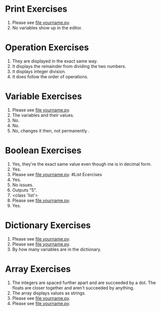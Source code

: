 # Print Exercises
1) Please see [file yourname.py](https://github.com/MiguelSwampy/pscyh403/blob/main/Assignment2/yourname.py).
2) No variables show up in the editor. 
# Operation Exercises
1) They are displayed in the exact same way.
2) It displays the remainder from dividing the two numbers. 
3) It displays integer division. 
4) It does follow the order of operations.
# Variable Exercises 
1) Please see [file yourname.py](https://github.com/MiguelSwampy/pscyh403/blob/main/Assignment2/yourname.py).
2) The variables and their values.
3) No.
5) No.
6) No, changes it then, not permanently .
# Boolean Exercises 
1) Yes, they're the exact same value even though ine is in decimal form.
2) Yes.
3) Please see [file yourname.py](https://github.com/MiguelSwampy/pscyh403/blob/main/Assignment2/yourname.py).
#List Ecercises 
1) Yes.
2) No issues.
3) Outputs "5".
4) <class 'list'>
5) Please see [file yourname.py](https://github.com/MiguelSwampy/pscyh403/blob/main/Assignment2/yourname.py).
6) Yes.
# Dictionary Exercises
1) Please see [file yourname.py](https://github.com/MiguelSwampy/pscyh403/blob/main/Assignment2/yourname.py).
2) Please see [file yourname.py](https://github.com/MiguelSwampy/pscyh403/blob/main/Assignment2/yourname.py).
3) By how many variables are in the dictionary.
# Array Exercises
1) The integers are spaced further apart and are succeeded by a dot. The floats are closer together and aren't succeeded by anything. 
2) The array displays values as strings.
3) Please see [file yourname.py](https://github.com/MiguelSwampy/pscyh403/blob/main/Assignment2/yourname.py).
4) Please see [file yourname.py](https://github.com/MiguelSwampy/pscyh403/blob/main/Assignment2/yourname.py).
